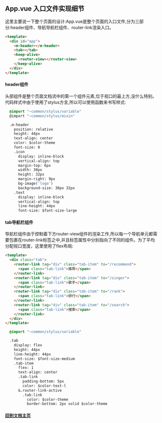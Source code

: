 ## App.vue 入口文件实现细节

这里主要说一下整个页面的设计:App.vue是整个页面的入口文件,分为三部分:header组件、导航导航栏组件、router-link渲染入口。
```HTML
<template>
  <div id="app">
    <m-header></m-header>
    <tab></tab>
    <keep-alive>
      <router-view></router-view>
    </keep-alive>    
  </div>
</template>
```
#### header组件
头部组件是整个页面文档流中的第一个组件元素,位于视口的最上方,没什么特别。代码样式中由于使用了stylus方言,所以可以使用函数来书写样式:
```CSS
  @import "~common/stylus/variable"
  @import "~common/stylus/mixin"

  .m-header
    position: relative
    height: 44px
    text-align: center
    color: $color-theme
    font-size: 0
    .icon
      display: inline-block
      vertical-align: top
      margin-top: 6px
      width: 30px
      height: 32px
      margin-right: 9px
      bg-image('logo')
      background-size: 30px 32px
    .text
      display: inline-block
      vertical-align: top
      line-height: 44px
      font-size: $font-size-large
```
#### tab导航栏组件
导航栏组件由于控制着下方router-view组件的渲染工作,所以每一个导航单元都需要包裹在router-link标签之中,并且标签属性中分别指向了不同的组件。为了平均分配视口宽度，这里使用了flex布局:
```HTML
<template>
  <div class="tab">
    <router-link tag="div" class="tab-item" to="/recommend">
      <span class="tab-link">推荐</span>
    </router-link>
    <router-link tag="div" class="tab-item" to="/singer">
      <span class="tab-link">歌手</span>
    </router-link>
    <router-link tag="div" class="tab-item" to="/rank">
      <span class="tab-link">排行</span>
    </router-link>
    <router-link tag="div" class="tab-item" to="/search">
      <span class="tab-link">搜索</span>
    </router-link>            
  </div>
</template>
```
```CSS
  @import "~common/stylus/variable"

  .tab
    display: flex
    height: 44px
    line-height: 44px
    font-size: $font-size-medium
    .tab-item
      flex: 1
      text-align: center
      .tab-link
        padding-bottom: 5px
        color: $color-text-l
      &.router-link-active
        .tab-link
          color: $color-theme
          border-bottom: 2px solid $color-theme   
```


#### [回到文档主页](https://github.com/ZirkleTsing/vue-music)